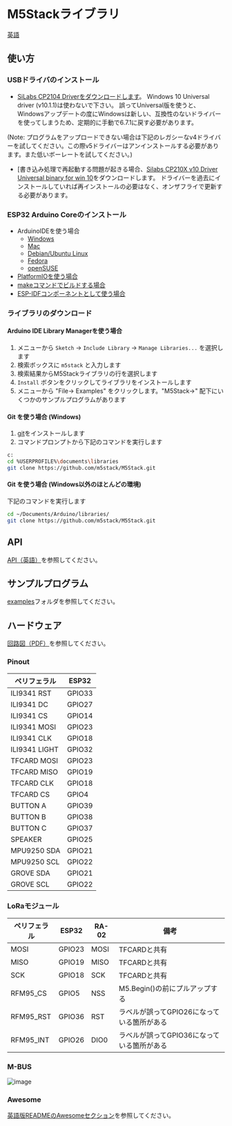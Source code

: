 # M5Stackライブラリ

[英語](../README.md)

## 使い方

### USBドライバのインストール

- [SiLabs CP2104 Driverをダウンロードします](https://www.silabs.com/products/development-tools/software/usb-to-uart-bridge-vcp-drivers)。
Windows 10 Universal driver (v10.1.1)は使わないで下さい。
誤ってUniversal版を使うと、Windowsアップデートの度にWindowsは新しい、互換性のないドライバーを使ってしまうため、定期的に手動で6.7.1に戻す必要があります。

(Note: プログラムをアップロードできない場合は下記のレガシーなv4ドライバーを試してください。この際v5ドライバーはアンインストールする必要があります。また低いボーレートを試してください。)
- [書き込み処理で再起動する問題が起きる場合、[Silabs CP210X v10 Driver Universal binary for win 10](https://www.silabs.com/documents/public/software/CP210x_Universal_Windows_Driver.zip)をダウンロードします。
ドライバーを過去にインストールしていれば再インストールの必要はなく、オンザフライで更新する必要があります。

### ESP32 Arduino Coreのインストール

- ArduinoIDEを使う場合
  + [Windows](docs/arduino-ide/windows.md)
  + [Mac](docs/arduino-ide/mac.md)
  + [Debian/Ubuntu Linux](docs/arduino-ide/debian_ubuntu.md)
  + [Fedora](docs/arduino-ide/fedora.md)
  + [openSUSE](docs/arduino-ide/opensuse.md)
- [PlatformIOを使う場合](docs/platformio.md)
- [makeコマンドでビルドする場合](docs/make.md)
- [ESP-IDFコンポーネントとして使う場合](docs/esp-idf_component.md)

### ライブラリのダウンロード

#### Arduino IDE Library Managerを使う場合

1. メニューから ```Sketch``` -> ```Include Library``` -> ```Manage Libraries...``` を選択します
2. 検索ボックスに ```m5stack``` と入力します
3. 検索結果からM5Stackライブラリの行を選択します
4. ```Install``` ボタンをクリックしてライブラリをインストールします
5. メニューから "File-> Examples" をクリックします。"M5Stack->" 配下にいくつかのサンプルプログラムがあります

#### Git を使う場合 (Windows)

1. [git](https://gitforwindows.org/)をインストールします
2. コマンドプロンプトから下記のコマンドを実行します
```sh
c:
cd %USERPROFILE%\documents\libraries
git clone https://github.com/m5stack/M5Stack.git
```

#### Git を使う場合 (Windows以外のほとんどの環境)

下記のコマンドを実行します
```sh
cd ~/Documents/Arduino/libraries/
git clone https://github.com/m5stack/M5Stack.git
```

## API

[API（英語）](https://github.com/m5stack/M5Stack/blob/master/src/M5Stack.h#L19)を参照してください。

## サンプルプログラム

[examples](examples)フォルダを参照してください。

## ハードウェア

[回路図（PDF）](https://github.com/m5stack/M5-hardware/blob/master/M5_Core_SCH(20171206).pdf)を参照してください。

### Pinout

ペリフェラル | ESP32 
---|---
ILI9341 RST | GPIO33 
ILI9341 DC | GPIO27 
ILI9341 CS | GPIO14
ILI9341 MOSI | GPIO23
ILI9341 CLK | GPIO18
ILI9341 LIGHT | GPIO32
TFCARD MOSI | GPIO23
TFCARD MISO | GPIO19
TFCARD CLK | GPIO18
TFCARD CS | GPIO4
BUTTON A | GPIO39
BUTTON B | GPIO38
BUTTON C | GPIO37
SPEAKER | GPIO25
MPU9250 SDA | GPIO21
MPU9250 SCL | GPIO22
GROVE SDA | GPIO21
GROVE SCL | GPIO22

### LoRaモジュール

ペリフェラル | ESP32 | RA-02 | 備考
---|---|---|---
MOSI     | GPIO23 | MOSI | TFCARDと共有
MISO     | GPIO19 | MISO | TFCARDと共有
SCK      | GPIO18 | SCK | TFCARDと共有
RFM95_CS | GPIO5 | NSS | M5.Begin()の前にプルアップする
RFM95_RST | GPIO36 | RST | ラベルが誤ってGPIO26になっている箇所がある
RFM95_INT | GPIO26 | DIO0 | ラベルが誤ってGPIO36になっている箇所がある

### M-BUS

![image](M-BUS.jpg)

### Awesome

[英語版READMEのAwesomeセクション](../README.md#Awesome)を参照してください。
